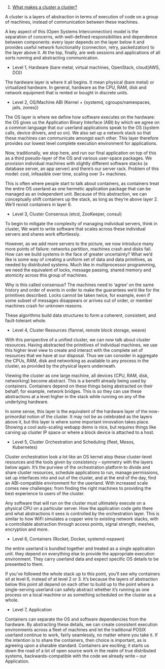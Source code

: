 1. [What makes a cluster a cluster?](https://coreos.com/blog/cluster-osi-model/)

A cluster is a layers of abstraction in terms of execution of code on a group of machines, instead of communication between these machines.

A key aspect of this (Open Systems Interconnection) model is the separation of concerns, with well-defined responsibilities and dependence between components: every layer depends on the layer below it and provides useful network functionality (connection, retry, packetization) to the layer above it. At the top, finally, are web sessions and applications of all sorts running and abstracting communication.

- Level 1, Hardware (bare metal, virtual machines, OpenStack, cloud(AWS, DO))

The hardware layer is where it all begins. It mean physical (bare metal) or virtualized hardware. In general, hardware as the CPU, RAM, disk and network equipment that is rented or bought in discrete units.

- Level 2, OS/Machine ABI (Kernel + {systemd, cgroups/namespaces, jails, zones})

The OS layer is where we define how software executes on the hardware: the OS gives us the Application Binary Interface (ABI) by which we agree on a common language that our userland applications speak to the OS (system calls, device drivers, and so on). We also set up a network stack so that these machines can communicate amongst each other. This layer therefore provides our lowest level complete execution environment for applications.

Now, traditionally, we stop here, and run our final application on top of this as a third pseudo-layer of the OS and various user-space packages. We provision individual machines with slightly different software stacks (a database server, an app server) and there’s our server rack. Problem of this model: cost, infeasible over time, scaling over 3+ machines.

This is often where people start to talk about containers, as containers treat the entire OS userland as one hermetic application package that can be managed as an independent unit. Because of this abstraction, we can conceptually shift containers up the stack, as long as they’re above layer 2. We’ll revisit containers in layer 6.

- Level 3, Cluster Consensus (etcd, ZooKeeper, consul)

To begin to mitigate the complexity of managing individual servers, think in cluster, We want to write software that scales across these individual servers and shares work effortlessly.

However, as we add more servers to the picture, we now introduce many more points of failure: networks partition, machines crash and disks fail. How can we build systems in the face of greater uncertainty? What we’d like is some way of creating a uniform set of data and data primitives, as needed by distributed systems. Much like in multiprocessor programming, we need the equivalent of locks, message passing, shared memory and atomicity across this group of machines.

Why is this called consensus? The machines need to ‘agree’ on the same history and order of events in order to make the guarantees we’d like for the primitives described. Locks cannot be taken twice, for example, even if some subset of messages disappears or arrives out of order, or member machines crash for unknown reasons.

These algorithms build data structures to form a coherent, consistent, and fault-tolerant whole.

- Level 4, Cluster Resources (flannel, remote block storage, weave)

With this perspective of a unified cluster, we can now talk about cluster resources. Having abstracted the primitives of individual machines, we use this higher level view to create and interact with the complete set of resources that we have at our disposal. Thus we can consider in aggregate the CPUs, RAM, disk and networking as available to any process in the cluster, as provided by the physical layers underneath.

Viewing the cluster as one large machine, all devices (CPU, RAM, disk, networking) become abstract. This is a benefit already being used by containers. Containers depend on these things being abstracted on their behalf; for example, network bridges. This is so they can use these abstractions at a level higher in the stack while running on any of the underlying hardware.

In some sense, this layer is the equivalent of the hardware layer of the now-primordial notion of the cluster. It may not be as celebrated as the layers above it, but this layer is where some important innovation takes place. Showing a cool auto-scaling webapp demo is nice, but requires things like carving up cluster IP space or where a block device is attached to a host.

- Level 5, Cluster Orchestration and Scheduling (fleet, Mesos, Kubernetes)

Cluster orchestration look a lot like an OS kernel atop these cluster-level resources and the tools given by consistency – symmetry with the layers below again. It’s the purview of the orchestration platform to divide and share cluster resources, schedule applications to run, manage permissions, set up interfaces into and out of the cluster, and at the end of the day, find an ABI-compatible environment for the userland. With increased scale comes new challenges: from finding the right machines to providing the best experience to users of the cluster.

Any software that will run on the cluster must ultimately execute on a physical CPU on a particular server. How the application code gets there and what abstractions it sees is controlled by the orchestration layer. This is similar to how WiFi simulates a copper wire to existing network stacks, with a controllable abstraction through access points, signal strength, meshes, encryption and more.

- Level 6, Containers (Rocket, Docker, systemd-nspawn)

the entire userland is bundled together and treated as a single application unit. they depend on everything else to provide the appropriate execution environment. They carry userland data and expect specific OS details to be presented to them.

If you’ve followed the whole stack up to this point, you’ll see why containers sit at level 6, instead of at level 2 or 3. It’s because the layers of abstraction below this point all depend on each other to build up to the point where a single-serving userland can safely abstract whether it’s running as one process on a local machine or as something scheduled on the cluster as a whole.

- Level 7, Application

Containers can separate the OS and software dependencies from the hardware. By abstracting these details, we can create consistent execution environments across a fleet of machines and let the traditional POSIX userland continue to work, fairly seamlessly, no matter where you take it. If the intention is to share the containers, then choice is important, as is agreeing upon a sharable standard. Containers are exciting; it starts us down the road of a lot of open source work in the realm of true distributed systems, backwards-compatible with the code we already write – our Application.

